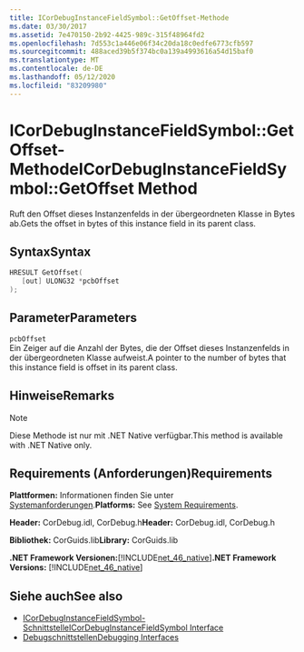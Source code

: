 ```yaml
---
title: ICorDebugInstanceFieldSymbol::GetOffset-Methode
ms.date: 03/30/2017
ms.assetid: 7e470150-2b92-4425-989c-315f48964fd2
ms.openlocfilehash: 7d553c1a446e06f34c20da18c0edfe6773cfb597
ms.sourcegitcommit: 488aced39b5f374bc0a139a4993616a54d15baf0
ms.translationtype: MT
ms.contentlocale: de-DE
ms.lasthandoff: 05/12/2020
ms.locfileid: "83209980"
---
```

# <a name="icordebuginstancefieldsymbolgetoffset-method"></a><span data-ttu-id="6e598-102">ICorDebugInstanceFieldSymbol::GetOffset-Methode</span><span class="sxs-lookup"><span data-stu-id="6e598-102">ICorDebugInstanceFieldSymbol::GetOffset Method</span></span>
<span data-ttu-id="6e598-103">Ruft den Offset dieses Instanzenfelds in der übergeordneten Klasse in Bytes ab.</span><span class="sxs-lookup"><span data-stu-id="6e598-103">Gets the offset in bytes of this instance field in its parent class.</span></span>  
  
## <a name="syntax"></a><span data-ttu-id="6e598-104">Syntax</span><span class="sxs-lookup"><span data-stu-id="6e598-104">Syntax</span></span>  
  
```cpp  
HRESULT GetOffset(  
   [out] ULONG32 *pcbOffset  
);  
```  
  
## <a name="parameters"></a><span data-ttu-id="6e598-105">Parameter</span><span class="sxs-lookup"><span data-stu-id="6e598-105">Parameters</span></span>  
 `pcbOffset`  
 <span data-ttu-id="6e598-106">Ein Zeiger auf die Anzahl der Bytes, die der Offset dieses Instanzenfelds in der übergeordneten Klasse aufweist.</span><span class="sxs-lookup"><span data-stu-id="6e598-106">A pointer to the number of bytes that this instance field is offset in its parent class.</span></span>  
  
## <a name="remarks"></a><span data-ttu-id="6e598-107">Hinweise</span><span class="sxs-lookup"><span data-stu-id="6e598-107">Remarks</span></span>  
  
> [!NOTE]
> <span data-ttu-id="6e598-108">Diese Methode ist nur mit .NET Native verfügbar.</span><span class="sxs-lookup"><span data-stu-id="6e598-108">This method is available with .NET Native only.</span></span>  
  
## <a name="requirements"></a><span data-ttu-id="6e598-109">Requirements (Anforderungen)</span><span class="sxs-lookup"><span data-stu-id="6e598-109">Requirements</span></span>  
 <span data-ttu-id="6e598-110">**Plattformen:** Informationen finden Sie unter [Systemanforderungen](../../get-started/system-requirements.md).</span><span class="sxs-lookup"><span data-stu-id="6e598-110">**Platforms:** See [System Requirements](../../get-started/system-requirements.md).</span></span>  
  
 <span data-ttu-id="6e598-111">**Header:** CorDebug.idl, CorDebug.h</span><span class="sxs-lookup"><span data-stu-id="6e598-111">**Header:** CorDebug.idl, CorDebug.h</span></span>  
  
 <span data-ttu-id="6e598-112">**Bibliothek:** CorGuids.lib</span><span class="sxs-lookup"><span data-stu-id="6e598-112">**Library:** CorGuids.lib</span></span>  
  
 <span data-ttu-id="6e598-113">**.NET Framework Versionen:**[!INCLUDE[net_46_native](../../../../includes/net-46-native-md.md)]</span><span class="sxs-lookup"><span data-stu-id="6e598-113">**.NET Framework Versions:** [!INCLUDE[net_46_native](../../../../includes/net-46-native-md.md)]</span></span>  
  
## <a name="see-also"></a><span data-ttu-id="6e598-114">Siehe auch</span><span class="sxs-lookup"><span data-stu-id="6e598-114">See also</span></span>

- [<span data-ttu-id="6e598-115">ICorDebugInstanceFieldSymbol-Schnittstelle</span><span class="sxs-lookup"><span data-stu-id="6e598-115">ICorDebugInstanceFieldSymbol Interface</span></span>](icordebuginstancefieldsymbol-interface.md)
- [<span data-ttu-id="6e598-116">Debugschnittstellen</span><span class="sxs-lookup"><span data-stu-id="6e598-116">Debugging Interfaces</span></span>](debugging-interfaces.md)
